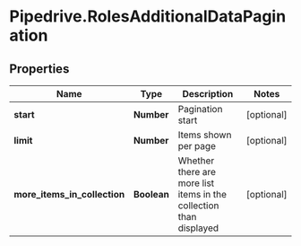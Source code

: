 # Pipedrive.RolesAdditionalDataPagination

## Properties

Name | Type | Description | Notes
------------ | ------------- | ------------- | -------------
**start** | **Number** | Pagination start | [optional] 
**limit** | **Number** | Items shown per page | [optional] 
**more_items_in_collection** | **Boolean** | Whether there are more list items in the collection than displayed | [optional] 


